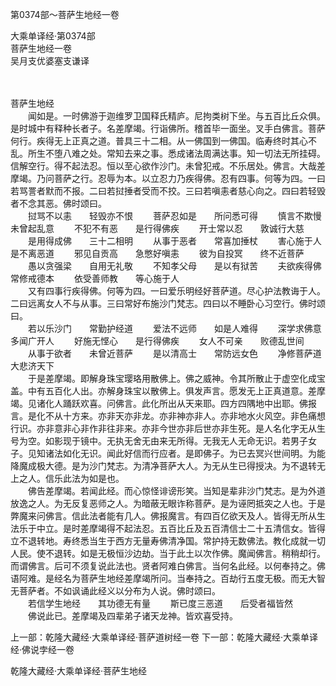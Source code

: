   第0374部～菩萨生地经一卷         
   
  
   大乘单译经·第0374部   
菩萨生地经一卷   
吴月支优婆塞支谦译      
 
 
　　 
 
菩萨生地经  
　　闻如是。一时佛游于迦维罗卫国释氏精庐。尼拘类树下坐。与五百比丘众俱。是时城中有释种长者子。名差摩竭。行诣佛所。稽首毕一面坐。叉手白佛言。菩萨何行。疾得无上正真之道。普具三十二相。从一佛国到一佛国。临寿终时其心不乱。所生不堕八难之处。常知去来之事。悉成诸法周满达事。知一切法无所挂碍。信解空行。得不起法忍。恒以至心欲作沙门。未曾犯戒。不乐居处。佛言。大哉差摩竭。乃问菩萨之行。忍辱为本。以立忍力乃疾得佛。忍有四事。何等为四。一曰若骂詈者默而不报。二曰若挝捶者受而不挍。三曰若嗔恚者慈心向之。四曰若轻毁者不念其恶。佛时颂曰。  
　　挝骂不以恚　　轻毁亦不恨 
　　菩萨忍如是　　所问悉可得 
　　慎言不欺慢　　未曾起乱意 
　　不犯不有恶　　是行得佛疾 
　　开士常以忍　　敦诚行大慈 
　　是用得成佛　　三十二相明 
　　从事于恶者　　常喜加捶杖 
　　害心施于人　　是不离恶道 
　　邪见自贡高　　急憋好嗔恚 
　　彼为自投冥　　终不近菩萨 
　　愚以贪强梁　　自用无礼敬 
　　不知孝父母　　是以有狱苦 
　　夫欲疾得佛　　常修戒德本 
　　依受善师教　　等心施于人  
　　又有四事行疾得佛。何等为四。一曰爱乐明经好菩萨道。尽心护法教诲于人。二曰远离女人不与从事。三曰常好布施沙门梵志。四曰以不睡卧心习空行。佛时颂曰。  
　　若以乐沙门　　常勤护经道 
　　爱法不远师　　如是人难得 
　　深学求佛意　　多闻广开人 
　　好施无悭心　　是行得佛疾 
　　女人不可亲　　败德乱世间 
　　从事于欲者　　未曾近菩萨 
　　是以清高士　　常防远女色 
　　净修菩萨道　　大悲济天下  
　　于是差摩竭。即解身珠宝璎珞用散佛上。佛之威神。令其所散止于虚空化成宝盖。中有五百化人出。亦解身珠宝以散佛上。俱发声言。愿发无上正真道意。差摩竭。见诸化人踊跃欢喜。问佛言。此化所出从天来耶。四方四隅地中出耶。佛报言。是化不从十方来。亦非天亦非龙。亦非神亦非人。亦非地水火风空。非色痛想行识。亦非意非心非作非往非来。亦非今世亦非后世亦非生死。是人名化字无从生号为空。如影现于镜中。无执无舍无由来无所得。无我无人无命无识。若男子女子。见知诸法如化无识。闻此好信而行应者。是即佛子。为已去冥兴世间明。为能降魔成极大德。是为沙门梵志。为清净菩萨大人。为无从生已得授决。为不退转无上之人。信乐此法为如是也。  
　　佛告差摩竭。若闻此经。而心惊怪诽谤形笑。当知是辈非沙门梵志。是为外道放逸之人。为无反复恶师之人。为暗蔽无眼诈称菩萨。是为诬罔抵突之人也。于是弊魔来问佛言。信此法者能有几人。佛报魔言。有四百亿欲天及人。皆得无所从生法乐于中立。是时差摩竭得不起法忍。五百比丘及五百清信士二十五清信女。皆得立不退转地。寿终悉当生于西方无量寿佛清净国。常护持无数佛法。教化成就一切人民。使不退转。如是无极恒沙边劫。当于此土以次作佛。魔闻佛言。稍稍却行。而谓佛言。后可不须复说此法也。贤者阿难白佛言。当何名此经。以何奉持之。佛语阿难。是经名为菩萨生地经差摩竭所问。当奉持之。百劫行五度无极。而无大智无菩萨者。不如讽诵此经义以分布为人说。佛时颂曰。  
　　若信学生地经　　其功德无有量 
　　斯已度三恶道　　后受者福皆然  
　　佛说此已。差摩竭及四辈弟子诸天龙神。皆欢喜受持。  

 上一部：乾隆大藏经·大乘单译经·菩萨道树经一卷  下一部：乾隆大藏经·大乘单译经·佛说孛经一卷 



  
乾隆大藏经·大乘单译经·菩萨生地经 
